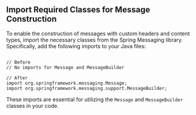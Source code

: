 ## Import Required Classes for Message Construction

To enable the construction of messages with custom headers and content types, import the necessary classes from the Spring Messaging library. Specifically, add the following imports to your Java files:

```

// Before
// No imports for Message and MessageBuilder

// After
import org.springframework.messaging.Message;
import org.springframework.messaging.support.MessageBuilder;

```

These imports are essential for utilizing the `Message` and `MessageBuilder` classes in your code.